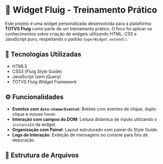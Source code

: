 # 🧩 Widget Fluig - Treinamento Prático

Este projeto é uma widget personalizada desenvolvida para a plataforma **TOTVS Fluig** como parte de um treinamento prático. O foco foi aplicar os conhecimentos sobre criação de widgets utilizando HTML, CSS e JavaScript puro, respeitando o padrão `SuperWidget.extend()`.

## 🔧 Tecnologias Utilizadas

- HTML5
- CSS3 (Fluig Style Guide)
- JavaScript (sem jQuery)
- TOTVS Fluig Widget Framework

## ⚙️ Funcionalidades

- **Eventos com `data-chamarEventoX`**: Botões com eventos de clique, duplo clique e mouse hover.
- **Interação com campos do DOM**: Leitura dinâmica de inputs utilizando o `instanceId` da widget.
- **Organização com Painel**: Layout estruturado com painel do Style Guide.
- **Logs de Interação**: Exibição de mensagens no console para fins de depuração.

## 📁 Estrutura de Arquivos

